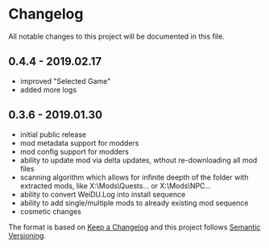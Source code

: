 # Changelog
All notable changes to this project will be documented in this file.
## 0.4.4 - 2019.02.17
- improved "Selected Game"
- added more logs

## 0.3.6 - 2019.01.30
- initial public release
- mod metadata support for modders
- mod config support for modders
- ability to update mod via delta updates, wthout re-downloading all mod files
- scanning algorithm which allows for infinite deepth of the folder with extracted mods, like X:\Mods\Quests\... or X:\Mods\NPC\...
- ability to convert WeiDU.Log into install sequence
- ability to add single/multiple mods to already existing mod sequence
- cosmetic changes

 The format is based on [Keep a Changelog](https://keepachangelog.com/) and this project follows [Semantic Versioning](https://semver.org/).
